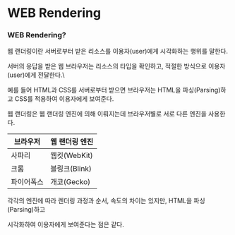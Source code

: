 # **WEB Rendering**

### **WEB Rendering?**

웹 랜더링이란 서버로부터 받은 리소스를 이용자(user)에게 시각화하는 행위를 말한다.

서버의 응답을 받은 웹 브라우저는 리소스의 타입을 확인하고, 적절한 방식으로 이용자(user)에게 전달한다.\

예를 들어 HTML과 CSS를 서버로부터 받으면 브라우저는 HTML을 파싱(Parsing)하고 CSS를 적용하여 이용자에게 보여준다.

웹 랜더링은 웹 랜더링 엔진에 의해 이뤄지는데 브라우저별로 서로 다른 엔진을 사용한다.

| 브라우저 | 웹 랜더링 엔진 |
| --- | --- |
| 사파리 | 웹킷(WebKit) |
| 크롬 | 블링크(Blink) |
| 파이어폭스 | 개코(Gecko) |

각각의 엔진에 따라 렌더링 과정과 순서, 속도의 차이는 있지만, HTML을 파싱(Parsing)하고

시각화하여 이용자에게 보여준다는 점은 같다.